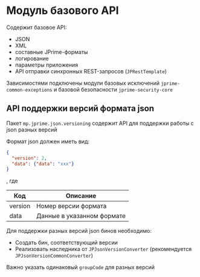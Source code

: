 # Модуль базового API

Содержит базовое API: 
* JSON
* XML
* составные JPrime-форматы
* логирование
* параметры приложения
* API отправки синхронных REST-запросов (`JPRestTemplate`)

Зависимостями подключены модули базовых исключений `jprime-common-exceptions` и базовой безопасности `jprime-security-core`

## API поддержки версий формата json

Пакет `mp.jprime.json.versioning` содержит API для поддержки работы с json разных версий

Формат json должен иметь вид: 

```json
{
  "version": 2,
  "data": {"data": "xxx"}
}
```

, где

| Код     | Описание                   |
|---------|----------------------------|
| version | Номер версии формата       |
| data    | Данные в указанном формате |

Для поддержки разных версий json бинов необходимо:

* Создать бин, соответствующий версии
* Реализовать наследника от `JPJsonVersionConverter` (рекомендуется `JPJsonVersionCommonConverter`)

Важно указать одинаковый `groupCode` для разных версий 